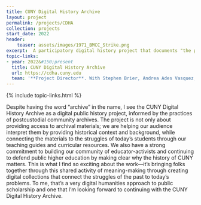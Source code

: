 ```yaml
---
title: CUNY Digital History Archive
layout: project
permalink: /projects/CDHA
collection: projects
start_date: 2022
header:
    teaser: assets/images/1971_BMCC_Strike.png
excerpt:  A participatory digital history project that documents "the people's university" in New York City. 
topic-links:
- year: 2022&#150;present
  title: CUNY Digital History Archive
  url: https://cdha.cuny.edu
  team: '**Project Director**. With Stephen Brier, Andrea Ades Vasquez, and Marco Battistella. A project of the [American Social History Project](https://ashp.cuny.edu) and [Mina Rees Library](https://library.gc.cuny.edu).'  
---
```


{% include topic-links.html %}

Despite having the word “archive” in the name, I see the CUNY Digital History Archive as a digital public history project, informed by the practices of postcustodial community archives. The project is not only about providing access to archival materials; we are helping our audience interpret them by providing historical context and background, while connecting the materials to the struggles of today’s students through our teaching guides and curricular resources. We also have a strong commitment to building our community of educator-activists and continuing to defend public higher education by making clear why the history of CUNY matters. This is what I find so exciting about the work—it’s bringing folks together through this shared activity of meaning-making through creating digital collections that connect the struggles of the past to today’s problems. To me, that’s a very digital humanities approach to public scholarship and one that I’m looking forward to continuing with the CUNY Digital History Archive.
